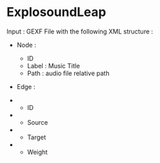 ExplosoundLeap
==============

Input : GEXF File with the following XML structure :
- Node :
  - ID
  - Label : Music Title
  - Path : audio file relative path

- Edge :
-   - ID
-   - Source
-   - Target
-   - Weight
